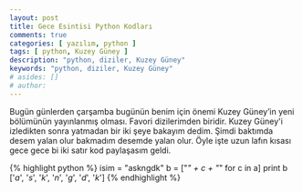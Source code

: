 ```yaml
---
layout: post
title: Gece Esintisi Python Kodları
comments: true
categories: [ yazılım, python ]
tags: [ python, Kuzey Güney ]
description: "python, diziler, Kuzey Güney"
keywords: "python, diziler, Kuzey Güney"
# asides: []
# author:
---
```


Bugün günlerden çarşamba bugünün benim için önemi Kuzey Güney’in yeni bölümünün yayınlanmış olması.
Favori dizilerimden biridir. Kuzey Güney'i izledikten sonra yatmadan bir iki şeye bakayım dedim.
Şimdi baktımda desem yalan olur bakmadım desemde yalan olur. Öyle işte uzun lafın kısası gece gece bi iki satır kod paylaşasım geldi.

<!-- more -->

{% highlight python %}
isim = "askngdk"
b = ["*" + c + "*" for c in a]
print b
['*a*', '*s*', '*k*', '*n*', '*g*', '*d*', '*k*']
{% endhighlight %}
